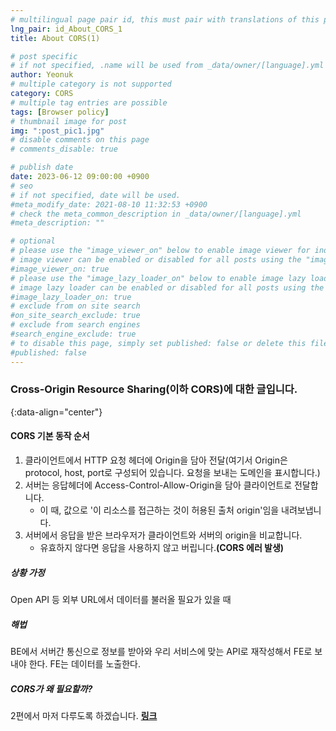 ```yaml
---
# multilingual page pair id, this must pair with translations of this page. (This name must be unique)
lng_pair: id_About_CORS_1
title: About CORS(1)

# post specific
# if not specified, .name will be used from _data/owner/[language].yml
author: Yeonuk
# multiple category is not supported
category: CORS
# multiple tag entries are possible
tags: [Browser policy]
# thumbnail image for post
img: ":post_pic1.jpg"
# disable comments on this page
# comments_disable: true

# publish date
date: 2023-06-12 09:00:00 +0900
# seo
# if not specified, date will be used.
#meta_modify_date: 2021-08-10 11:32:53 +0900
# check the meta_common_description in _data/owner/[language].yml
#meta_description: ""

# optional
# please use the "image_viewer_on" below to enable image viewer for individual pages or posts (_posts/ or [language]/_posts folders).
# image viewer can be enabled or disabled for all posts using the "image_viewer_posts: true" setting in _data/conf/main.yml.
#image_viewer_on: true
# please use the "image_lazy_loader_on" below to enable image lazy loader for individual pages or posts (_posts/ or [language]/_posts folders).
# image lazy loader can be enabled or disabled for all posts using the "image_lazy_loader_posts: true" setting in _data/conf/main.yml.
#image_lazy_loader_on: true
# exclude from on site search
#on_site_search_exclude: true
# exclude from search engines
#search_engine_exclude: true
# to disable this page, simply set published: false or delete this file
#published: false
---
```


<!-- outline-start -->

### Cross-Origin Resource Sharing(이하 CORS)에 대한 글입니다.

{:data-align="center"}

<!-- outline-end -->

#### CORS 기본 동작 순서

1. 클라이언트에서 HTTP 요청 헤더에 Origin을 담아 전달(여기서 Origin은 protocol, host, port로 구성되어 있습니다. 요청을 보내는 도메인을 표시합니다.)
2. 서버는 응답헤더에 Access-Control-Allow-Origin을 담아 클라이언트로 전달합니다.
   - 이 때, 값으로 '이 리소스를 접근하는 것이 허용된 출처 origin'임을 내려보냅니다.
3. 서버에서 응답을 받은 브라우저가 클라이언트와 서버의 origin을 비교합니다.
   - 유효하지 않다면 응답을 사용하지 않고 버립니다.**(CORS 에러 발생)**

##### 상황 가정

Open API 등 외부 URL에서 데이터를 불러올 필요가 있을 때

##### 해법

BE에서 서버간 통신으로 정보를 받아와 우리 서비스에 맞는 API로 재작성해서 FE로 보내야 한다. FE는 데이터를 노출한다.

##### CORS가 왜 필요할까?

2편에서 마저 다루도록 하겠습니다. **[링크](https://yeonuk44.github.io/posts/2023-06-13-CORS-2)**
